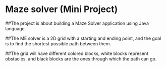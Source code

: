 # Maze solver (Mini Project)

##The project is about building a Maze Solver application using Java language.

##The ME solver is a 2D grid with a starting and ending point, and the goal is to find the shortest possible path between them.

##The grid will have different colored blocks, white blocks represent obstacles, and black blocks are the ones through which the path can go.
